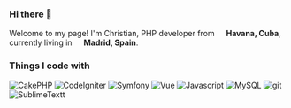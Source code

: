 ### Hi there 👋

Welcome to my page!
I'm Christian, PHP developer from <img src="https://image.flaticon.com/icons/svg/197/197508.svg" width="13"/> <b>Havana, Cuba</b>, currently living in <img src="https://image.flaticon.com/icons/svg/197/197593.svg" width="13"/> <b>Madrid, Spain</b>.

<h3>Things I code with</h3>
<p>
  <img alt="CakePHP" src="https://img.shields.io/badge/-CakePHP-c93a42?style=flat-square&logo=cakephp&logoColor=white" />
  <img alt="CodeIgniter" src="https://img.shields.io/badge/-CodeIgniter-dd4814?style=flat-square&logo=codeigniter&logoColor=white" />
  <img alt="Symfony" src="https://img.shields.io/badge/-Symfony-000000?style=flat-square&logo=symfony&logoColor=white" />
  
  <img alt="Vue" src="https://img.shields.io/badge/-Vue-3FB27F?style=flat-square&logo=vue.js&logoColor=black" />
  
  <img alt="Javascript" src="https://img.shields.io/badge/-Javascript-F7E018?style=flat-square&logo=javascript&logoColor=black" />
  
  <!--<img alt="html5" src="https://img.shields.io/badge/-HTML5-E34F26?style=flat-square&logo=html5&logoColor=white" />-->
  
  <img alt="MySQL" src="https://img.shields.io/badge/-MySQL-4089AC?style=flat-square&logo=mysql&logoColor=white" />
  
  <img alt="git" src="https://img.shields.io/badge/-Git-F05032?style=flat-square&logo=git&logoColor=white" />
  
  <img alt="SublimeTextt" src="https://img.shields.io/badge/-SublimeText-555555?style=flat-square&logo=sublime-text" />
</p>

